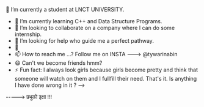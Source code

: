 🔭 I’m currently a student at LNCT UNIVERSITY.
- 🌱 I’m currently learning C++ and Data Structure Programs.
- 👯 I’m looking to collaborate on a company where I can do some internship.
- 🤔 I’m looking for help who guide me a perfect pathway.
- 💬 
- 📫 How to reach me  ...? Follow me on INSTA ---> @tywarinabin
- 😄 Can't we become friends hmm?
- ⚡ Fun fact: I always look girls because girls become pretty and think that someone will watch on them and I fullfill their need. That's it. Is anything I have done wrong in it ?
-->
 
----->    प्रभुको इक्षा !!!
